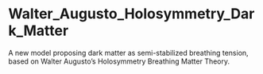 # Walter_Augusto_Holosymmetry_Dark_Matter
 A new model proposing dark matter as semi-stabilized breathing tension, based on Walter Augusto’s Holosymmetry Breathing Matter Theory.
